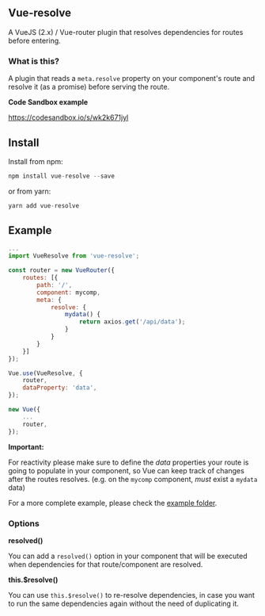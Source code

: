 ## Vue-resolve

A VueJS (2.x) / Vue-router plugin that resolves dependencies for routes before entering.

### What is this?

A plugin that reads a `meta.resolve` property on your component's route and resolve it (as a promise) before serving the route.

**Code Sandbox example**

https://codesandbox.io/s/wk2k671jyl

## Install

Install from npm:
```js
npm install vue-resolve --save
```

or from yarn:
```js
yarn add vue-resolve
```
## Example

```js
...
import VueResolve from 'vue-resolve';

const router = new VueRouter({
    routes: [{
        path: '/',
        component: mycomp,
        meta: {
            resolve: {
                mydata() {
                    return axios.get('/api/data');
                }
            }
        }
    }]
});

Vue.use(VueResolve, {
    router,
    dataProperty: 'data',
});

new Vue({
    ...
    router,
});
```

**Important:**

For  reactivity please make sure to define the *data* properties your route is going to populate in your component, so Vue can keep track of changes after the routes resolves. (e.g. on the `mycomp` component, *must* exist a `mydata` data)

For a more complete example, please check the [example folder](/example).

### Options

**resolved()**

You can add a `resolved()` option in your component that will be executed when dependencies for that route/component are resolved.

**this.$resolve()**

You can use `this.$resolve()` to re-resolve dependencies, in case you want to run the same dependencies again without the need of duplicating it.
